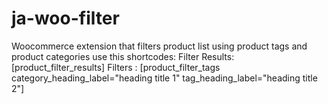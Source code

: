 # ja-woo-filter
Woocommerce extension that filters product list using product tags and product categories
use this shortcodes:
Filter Results: [product_filter_results]
Filters : [product_filter_tags category_heading_label="heading title 1" tag_heading_label="heading title 2"]